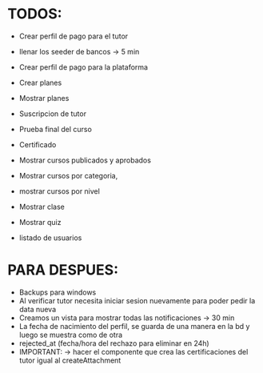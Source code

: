 # TODOS:

- Crear perfil de pago para el tutor

- llenar los seeder de bancos -> 5 min



- Crear perfil de pago para la plataforma
- Crear planes
- Mostrar planes
- Suscripcion de tutor
- Prueba final del curso
- Certificado

- Mostrar cursos publicados y aprobados
- Mostrar cursos por categoria,
- mostrar cursos por nivel

- Mostrar clase
- Mostrar quiz

- listado de usuarios

# PARA DESPUES:

- Backups para windows
- Al verificar tutor necesita iniciar sesion nuevamente para poder pedir la data nueva
- Creamos un vista para mostrar todas las notificaciones -> 30 min
- La fecha de nacimiento del perfil, se guarda de una manera en la bd y luego se muestra como de otra
- rejected_at (fecha/hora del rechazo para eliminar en 24h)
- IMPORTANT: -> hacer el componente que crea las certificaciones del tutor igual al createAttachment
